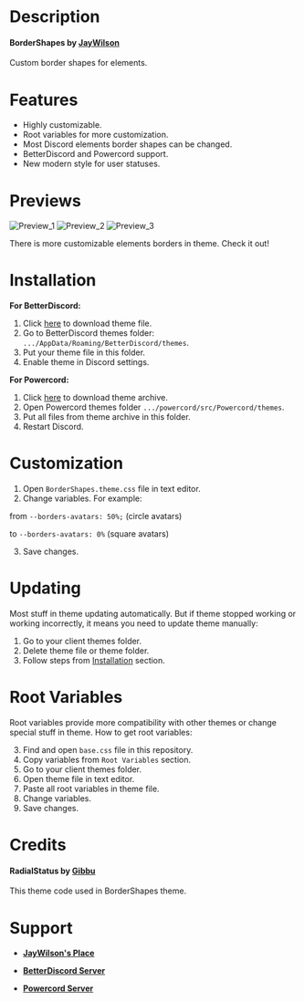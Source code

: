 # Description

#### BorderShapes by [JayWilson](https://github.com/JayWilson7)

Custom border shapes for elements.

# Features

- Highly customizable.
- Root variables for more customization.
- Most Discord elements border shapes can be changed.
- BetterDiscord and Powercord support.
- New modern style for user statuses.

# Previews

![Preview_1](https://github.com/JayWilson7/BorderShapes/raw/master/Previews/Preview_1.png)
![Preview_2](https://github.com/JayWilson7/BorderShapes/raw/master/Previews/Preview_2.png)
![Preview_3](https://github.com/JayWilson7/BorderShapes/raw/master/Previews/Preview_3.png)

There is more customizable elements borders in theme. Check it out!

# Installation 

**For BetterDiscord:**

1. Click [here](https://betterdiscord.net/ghdl?id=3403) to download theme file.
2. Go to BetterDiscord themes folder: `.../AppData/Roaming/BetterDiscord/themes`.
3. Put your theme file in this folder.
4. Enable theme in Discord settings.

**For Powercord:**

1. Click [here](https://github.com/JayWilson7/BorderShapes/archive/master.zip) to download theme archive.
2. Open Powercord themes folder `.../powercord/src/Powercord/themes`.
3. Put all files from theme archive in this folder.
4. Restart Discord.

# Customization

1. Open `BorderShapes.theme.css` file in text editor.
2. Change variables. For example:

from `--borders-avatars: 50%;` (circle avatars)

to `--borders-avatars: 0%` (square avatars)

3. Save changes.

# Updating

Most stuff in theme updating automatically. But if theme stopped working or working incorrectly, it means you need to update theme manually:

1. Go to your client themes folder.
2. Delete theme file or theme folder.
3. Follow steps from [Installation](https://github.com/JayWilson7/BorderShapes#installation) section.

# Root Variables

Root variables provide more compatibility with other themes or change special stuff in theme. How to get root variables: 

3. Find and open `base.css` file in this repository.
4. Copy variables from `Root Variables` section.
1. Go to your client themes folder.
2. Open theme file in text editor.
5. Paste all root variables in theme file.
6. Change variables.
7. Save changes.

# Credits

#### RadialStatus by [Gibbu](https://github.com/Gibbu)

This theme code used in BorderShapes theme.

# Support

- [**JayWilson's Place**](https://discord.gg/jcDvkVk)

- [**BetterDiscord Server**](https://discord.gg/0Tmfo5ZbORCRqbAd)

- [**Powercord Server**](https://discord.gg/vVe4fsGFEP)
